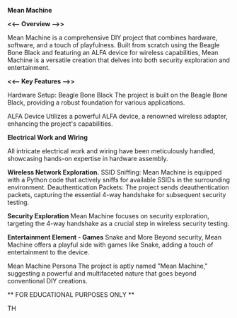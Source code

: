 **Mean Machine**

**<<-- Overview -->>**

Mean Machine is a comprehensive DIY project that combines hardware, software, and a touch of playfulness. Built from scratch using the Beagle Bone Black and featuring an ALFA device for wireless capabilities, Mean Machine is a versatile creation that delves into both security exploration and entertainment.

**<<-- Key Features -->>**

Hardware Setup:
Beagle Bone Black
The project is built on the Beagle Bone Black, providing a robust foundation for various applications.

ALFA Device
Utilizes a powerful ALFA device, a renowned wireless adapter, enhancing the project's capabilities.

**Electrical Work and Wiring**

All intricate electrical work and wiring have been meticulously handled, showcasing hands-on expertise in hardware assembly.

**Wireless Network Exploration.**
SSID Sniffing:
Mean Machine is equipped with a Python code that actively sniffs for available SSIDs in the surrounding environment.
Deauthentication Packets:
The project sends deauthentication packets, capturing the essential 4-way handshake for subsequent security testing.

**Security Exploration**
Mean Machine focuses on security exploration, targeting the 4-way handshake as a crucial step in wireless security testing.

**Entertainment Element - Games**
Snake and More
Beyond security, Mean Machine offers a playful side with games like Snake, adding a touch of entertainment to the device.

Mean Machine Persona
The project is aptly named "Mean Machine," suggesting a powerful and multifaceted nature that goes beyond conventional DIY creations.

** FOR EDUCATIONAL PURPOSES ONLY **

TH
